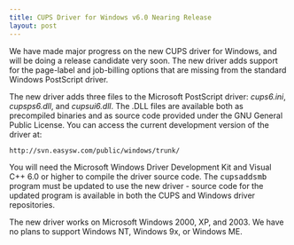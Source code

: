 ```yaml
---
title: CUPS Driver for Windows v6.0 Nearing Release
layout: post
---
```


We have made major progress on the new CUPS driver for Windows, and will be doing a release candidate very soon. The new driver adds support for the page-label and job-billing options that are missing from the standard Windows PostScript driver.

The new driver adds three files to the Microsoft PostScript driver: <var>cups6.ini</var>, <var>cupsps6.dll</var>, and <var>cupsui6.dll</var>. The .DLL files are available both as precompiled binaries and as source code provided under the GNU General Public License. You can access the current development version of the driver at:

    http://svn.easysw.com/public/windows/trunk/

You will need the Microsoft Windows Driver Development Kit and Visual C++ 6.0 or higher to compile the driver source code. The <tt>cupsaddsmb</tt> program must be updated to use the new driver - source code for the updated program is available in both the CUPS and Windows driver repositories.

The new driver works on Microsoft Windows 2000, XP, and 2003. We have no plans to support Windows NT, Windows 9x, or Windows ME.

